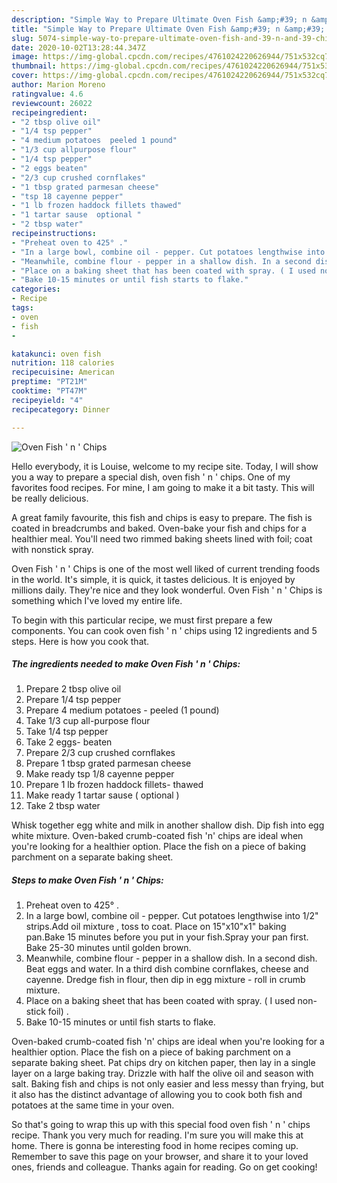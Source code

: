 ```yaml
---
description: "Simple Way to Prepare Ultimate Oven Fish &amp;#39; n &amp;#39; Chips"
title: "Simple Way to Prepare Ultimate Oven Fish &amp;#39; n &amp;#39; Chips"
slug: 5074-simple-way-to-prepare-ultimate-oven-fish-and-39-n-and-39-chips
date: 2020-10-02T13:28:44.347Z
image: https://img-global.cpcdn.com/recipes/4761024220626944/751x532cq70/oven-fish-n-chips-recipe-main-photo.jpg
thumbnail: https://img-global.cpcdn.com/recipes/4761024220626944/751x532cq70/oven-fish-n-chips-recipe-main-photo.jpg
cover: https://img-global.cpcdn.com/recipes/4761024220626944/751x532cq70/oven-fish-n-chips-recipe-main-photo.jpg
author: Marion Moreno
ratingvalue: 4.6
reviewcount: 26022
recipeingredient:
- "2 tbsp olive oil"
- "1/4 tsp pepper"
- "4 medium potatoes  peeled 1 pound"
- "1/3 cup allpurpose flour"
- "1/4 tsp pepper"
- "2 eggs beaten"
- "2/3 cup crushed cornflakes"
- "1 tbsp grated parmesan cheese"
- "tsp 18 cayenne pepper"
- "1 lb frozen haddock fillets thawed"
- "1 tartar sause  optional "
- "2 tbsp water"
recipeinstructions:
- "Preheat oven to 425° ."
- "In a large bowl, combine oil - pepper. Cut potatoes lengthwise into 1/2&#34; strips.Add oil mixture , toss to coat. Place on 15&#34;x10&#34;x1&#34; baking pan.Bake 15 minutes before you put in your fish.Spray your pan first. Bake 25-30 minutes until golden brown."
- "Meanwhile, combine flour - pepper in a shallow dish. In a second dish. Beat eggs and water. In a third dish combine cornflakes, cheese and cayenne. Dredge fish in flour, then dip in egg mixture - roll in crumb mixture."
- "Place on a baking sheet that has been coated with spray. ( I used non-stick foil) ."
- "Bake 10-15 minutes or until fish starts to flake."
categories:
- Recipe
tags:
- oven
- fish
- 

katakunci: oven fish  
nutrition: 118 calories
recipecuisine: American
preptime: "PT21M"
cooktime: "PT47M"
recipeyield: "4"
recipecategory: Dinner

---
```



![Oven Fish &#39; n &#39; Chips](https://img-global.cpcdn.com/recipes/4761024220626944/751x532cq70/oven-fish-n-chips-recipe-main-photo.jpg)

Hello everybody, it is Louise, welcome to my recipe site. Today, I will show you a way to prepare a special dish, oven fish &#39; n &#39; chips. One of my favorites food recipes. For mine, I am going to make it a bit tasty. This will be really delicious.

A great family favourite, this fish and chips is easy to prepare. The fish is coated in breadcrumbs and baked. Oven-bake your fish and chips for a healthier meal. You&#39;ll need two rimmed baking sheets lined with foil; coat with nonstick spray.

Oven Fish &#39; n &#39; Chips is one of the most well liked of current trending foods in the world. It's simple, it is quick, it tastes delicious. It is enjoyed by millions daily. They're nice and they look wonderful. Oven Fish &#39; n &#39; Chips is something which I've loved my entire life.


To begin with this particular recipe, we must first prepare a few components. You can cook oven fish &#39; n &#39; chips using 12 ingredients and 5 steps. Here is how you cook that.

<!--inarticleads1-->

##### The ingredients needed to make Oven Fish &#39; n &#39; Chips:

1. Prepare 2 tbsp olive oil
1. Prepare 1/4 tsp pepper
1. Prepare 4 medium potatoes - peeled (1 pound)
1. Take 1/3 cup all-purpose flour
1. Take 1/4 tsp pepper
1. Take 2 eggs- beaten
1. Prepare 2/3 cup crushed cornflakes
1. Prepare 1 tbsp grated parmesan cheese
1. Make ready tsp 1/8 cayenne pepper
1. Prepare 1 lb frozen haddock fillets- thawed
1. Make ready 1 tartar sause ( optional )
1. Take 2 tbsp water


Whisk together egg white and milk in another shallow dish. Dip fish into egg white mixture. Oven-baked crumb-coated fish &#39;n&#39; chips are ideal when you&#39;re looking for a healthier option. Place the fish on a piece of baking parchment on a separate baking sheet. 

<!--inarticleads2-->

##### Steps to make Oven Fish &#39; n &#39; Chips:

1. Preheat oven to 425° .
1. In a large bowl, combine oil - pepper. Cut potatoes lengthwise into 1/2&#34; strips.Add oil mixture , toss to coat. Place on 15&#34;x10&#34;x1&#34; baking pan.Bake 15 minutes before you put in your fish.Spray your pan first. Bake 25-30 minutes until golden brown.
1. Meanwhile, combine flour - pepper in a shallow dish. In a second dish. Beat eggs and water. In a third dish combine cornflakes, cheese and cayenne. Dredge fish in flour, then dip in egg mixture - roll in crumb mixture.
1. Place on a baking sheet that has been coated with spray. ( I used non-stick foil) .
1. Bake 10-15 minutes or until fish starts to flake.


Oven-baked crumb-coated fish &#39;n&#39; chips are ideal when you&#39;re looking for a healthier option. Place the fish on a piece of baking parchment on a separate baking sheet. Pat chips dry on kitchen paper, then lay in a single layer on a large baking tray. Drizzle with half the olive oil and season with salt. Baking fish and chips is not only easier and less messy than frying, but it also has the distinct advantage of allowing you to cook both fish and potatoes at the same time in your oven. 

So that's going to wrap this up with this special food oven fish &#39; n &#39; chips recipe. Thank you very much for reading. I'm sure you will make this at home. There is gonna be interesting food in home recipes coming up. Remember to save this page on your browser, and share it to your loved ones, friends and colleague. Thanks again for reading. Go on get cooking!
